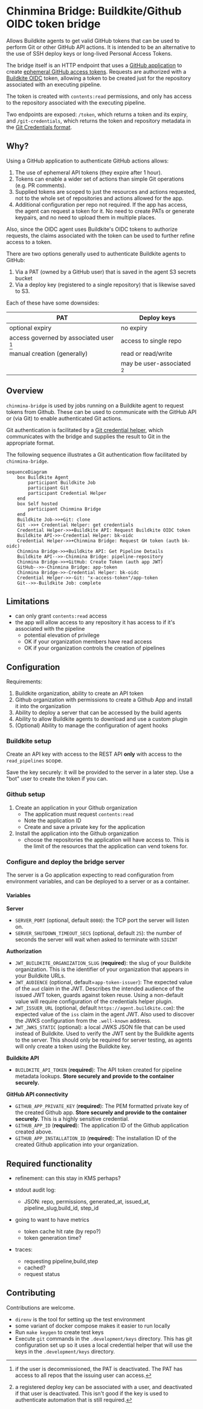 # Chinmina Bridge: Buildkite/Github OIDC token bridge

Allows Buildkite agents to get valid GitHub tokens that can be used to perform
Git or other GitHub API actions. It is intended to be an alternative to the use
of SSH deploy keys or long-lived Personal Access Tokens.

The bridge itself is an HTTP endpoint that uses a [GitHub
application][github-app] to create [ephemeral GitHub access
tokens][github-app-tokens]. Requests are authorized with a [Buildkite
OIDC][buildkite-oidc] token, allowing a token to be created just for the
repository associated with an executing pipeline.

The token is created with `contents:read` permissions, and only has access to
the repository associated with the executing pipeline.

Two endpoints are exposed: `/token`, which returns a token and its expiry, and
`/git-credentials`, which returns the token and repository metadata in the [Git
Credentials format][git-credential-helper].

[github-app]: https://docs.github.com/en/apps
[github-app-tokens]: https://docs.github.com/en/apps/creating-github-apps/authenticating-with-a-github-app/generating-an-installation-access-token-for-a-github-app
[buildkite-oidc]: https://buildkite.com/docs/agent/v3/cli-oidc
[git-credential-helper]: https://git-scm.com/docs/gitcredentials#_custom_helpers

## Why?

Using a GitHub application to authenticate GitHub actions allows:

1. The use of ephemeral API tokens (they expire after 1 hour).
2. Tokens can enable a wider set of actions than simple Git operations (e.g. PR
   comments).
3. Supplied tokens are scoped to just the resources and actions requested, not
   to the whole set of repositories and actions allowed for the app.
4. Additional configuration per repo not required. If the app has access, the
   agent can request a token for it. No need to create PATs or generate keypairs,
   and no need to upload them in multiple places.

Also, since the OIDC agent uses Buildkite's OIDC tokens to authorize requests,
the claims associated with the token can be used to further refine access to a token.

There are two options generally used to authenticate Buildkite agents to GitHub:

1. Via a PAT (owned by a GitHub user) that is saved in the agent S3 secrets bucket
2. Via a deploy key (registered to a single repository) that is likewise saved to
   S3.

Each of these have some downsides:

| **PAT**                                 | **Deploy keys**                                           |
|-----------------------------------------|-----------------------------------------------------------|
| optional expiry                         | no expiry                                                 |
| access governed by associated user [^1] | access to single repo                                     |
| manual creation (generally)             | read or read/write                                        |
|                                         | may be user-associated [^2]                               |

[^1]: if the user is decommissioned, the PAT is deactivated. The PAT has access to all repos that the
      issuing user can access.
[^2]: a registered deploy key can be associated with a user, and deactivated if that user is deactivated.
      This isn't good if the key is used to authenticate automation that is still required.

## Overview

`chinmina-bridge` is used by jobs running on a Buildkite agent to request tokens
from Github. These can be used to communicate with the GitHub API or (via Git)
to enable authenticated Git actions.

Git authentication is facilitated by a [Git credential
helper](https://github.com/jamestelfer/github-app-auth-buildkite-plugin), which
communicates with the bridge and supplies the result to Git in the appropriate
format.

The following sequence illustrates a Git authentication flow facilitated by
`chinmina-bridge`.

```mermaid
sequenceDiagram
    box Buildkite Agent
        participant Buildkite Job
        participant Git
        participant Credential Helper
    end
    box Self hosted
        participant Chinmina Bridge
    end
    Buildkite Job->>+Git: clone
    Git ->>+ Credential Helper: get credentials
    Credential Helper->>+Buildkite API: Request Buildkite OIDC token
    Buildkite API->>-Credential Helper: bk-oidc
    Credential Helper->>+Chinmina Bridge: Request GH token (auth bk-oidc)
    Chinmina Bridge->>+Buildkite API: Get Pipeline Details
    Buildkite API-->>-Chinmina Bridge: pipeline-repository
    Chinmina Bridge->>+GitHub: Create Token (auth app JWT)
    GitHub-->>-Chinmina Bridge: app-token
    Chinmina Bridge->>-Credential Helper: bk-oidc
    Credential Helper->>-Git: "x-access-token"/app-token
    Git-->>-Buildkite Job: complete
```

## Limitations

- can only grant `contents:read` access
- the app will allow access to any repository it has access to if it's
  associated with the pipeline
  - potential elevation of privilege
  - OK if your organization members have read access
  - OK if your organization controls the creation of pipelines

## Configuration

Requirements:

1. Buildkite organization, ability to create an API token
1. Github organization with permissions to create a Github App and install it into the organization
1. Ability to deploy a server that can be accessed by the build agents
1. Ability to allow Buildkite agents to download and use a custom plugin
1. (Optional) Ability to manage the configuration of agent hooks

### Buildkite setup

Create an API key with access to the REST API **only** with access to the `read_pipelines` scope.

Save the key securely: it will be provided to the server in a later step. Use a
"bot" user to create the token if you can.

### Github setup

1. Create an application in your Github organization
    - The application must request `contents:read`
    - Note the application ID
    - Create and save a private key for the application
2. Install the application into the Github organization
    - choose the repositories the application will have access to. This is the
      limit of the resources that the application can vend tokens for.

### Configure and deploy the bridge server

The server is a Go application expecting to read configuration from environment
variables, and can be deployed to a server or as a container.

#### Variables

**Server**

- `SERVER_PORT` (optional, default `8080`): the TCP port the server will listen on.
- `SERVER_SHUTDOWN_TIMEOUT_SECS` (optional, default `25`): the number of seconds
  the server will wait when asked to terminate with `SIGINT`

**Authorization**

- `JWT_BUILDKITE_ORGANIZATION_SLUG` (**required**): the slug of your Buildkite
  organization. This is the identifier of your organization that appears in your
  Buildkite URLs.
- `JWT_AUDIENCE` (optional, default=`app-token-issuer`): The expected value of the
  `aud` claim in the JWT. Describes the intended audience of the issued JWT
  token, guards against token reuse. Using a non-default value will require configuration of the credentials helper plugin.
- `JWT_ISSUER_URL` (optional, default `https://agent.buildkite.com`): the
  expected value of the `iss` claim in the agent JWT. Also used to discover the
  JWKS configuration from the `.well-known` address.
- `JWT_JWKS_STATIC` (optional): a local JWKS JSON file that can be used instead
  of Buildkite. Used to verify the JWT sent by the Buildkite agents to the
  server. This should only be required for server testing, as agents will only
  create a token using the Buildkite key.

**Buildkite API**

- `BUILDKITE_API_TOKEN` (**required**): The API token created for pipeline
  metadata lookups. **Store securely and provide to the container securely.**

**GitHub API connectivity**

- `GITHUB_APP_PRIVATE_KEY` (**required**): The PEM formatted private key of the
  created Github app. **Store securely and provide to the container securely.**
  This is a highly sensitive credential.
- `GITHUB_APP_ID` (**required**): The application ID of the Github application
  created above.
- `GITHUB_APP_INSTALLATION_ID` (**required**): The installation ID of the
  created Github application into your organization.

## Required functionality

- refinement: can this stay in KMS perhaps?
- stdout audit log:
  - JSON: repo, permissions, generated_at, issued_at, pipeline_slug,build_id, step_id

- going to want to have metrics
  - token cache hit rate (by repo?)
  - token generation time?

- traces:
  - requesting pipeline,build,step
  - cached?
  - request status

## Contributing

Contributions are welcome.

- `direnv` is the tool for setting up the test environment
- some variant of docker compose makes it easier to run locally
- Run `make keygen` to create test keys
- Execute `git` commands in the `.development/keys` directory. This has git
  configuration set up so it uses a local credential helper that will use the
  keys in the `.development/keys` directory.
